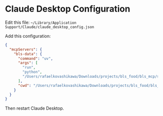# Claude Desktop Configuration

Edit this file:
`~/Library/Application Support/Claude/claude_desktop_config.json`

Add this configuration:
```json
{
  "mcpServers": {
    "bls-data": {
      "command": "uv",
      "args": [
        "run",
        "python",
        "/Users/rafaelkovashikawa/Downloads/projects/bls_food/bls_mcp/scripts/start_server.py"
      ],
      "cwd": "/Users/rafaelkovashikawa/Downloads/projects/bls_food/bls_mcp"
    }
  }
}
```

Then restart Claude Desktop.
